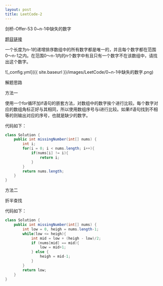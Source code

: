 ```yaml
---
layout: post
title: LeetCode-2
---
```


剑桥-Offer-53 0~n-1中缺失的数字

[题目链接](https://leetcode-cn.com/problems/que-shi-de-shu-zi-lcof)

一个长度为n-1的递增排序数组中的所有数字都是唯一的，并且每个数字都在范围0～n-1之内。在范围0～n-1内的n个数字中有且只有一个数字不在该数组中，请找出这个数字。

![_config.yml]({{ site.baseurl }}/images/LeetCode/0~n-1中缺失的数字.png)

解题思路

方法一

使用一个for循环加if语句的嵌套方法，对数组中的数字挨个进行比较。每个数字对应的数组角标正好与其相同，所以使用数组序号与i进行比较。如果if语句找到不相等的则输出对应的序号，也就是缺少的数字。

代码如下：

```java
class Solution {
    public int missingNumber(int[] nums) {
        int i;
        for(i = 0; i < nums.length; i++){
            if(nums[i] != i){
                return i;
            }
        }
        return nums.length;
    }
}
```

方法二

折半查找

代码如下：

```java
class Solution {
    public int missingNumber(int[] nums) {
        int low = 0, heigh = nums.length-1;
        while(low <= heigh){
            int mid = low + (heigh - low)/2;
            if (nums[mid] == mid){
                low = mid+1;
            } else {
                heigh = mid-1; 
            }
        }
        return low;
    }
}
```